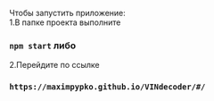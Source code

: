 Чтобы запустить приложение:\
1.В папке проекта выполните 
### `npm start` либо
2.Перейдите по ссылке 
### `https://maximpypko.github.io/VINdecoder/#/`
